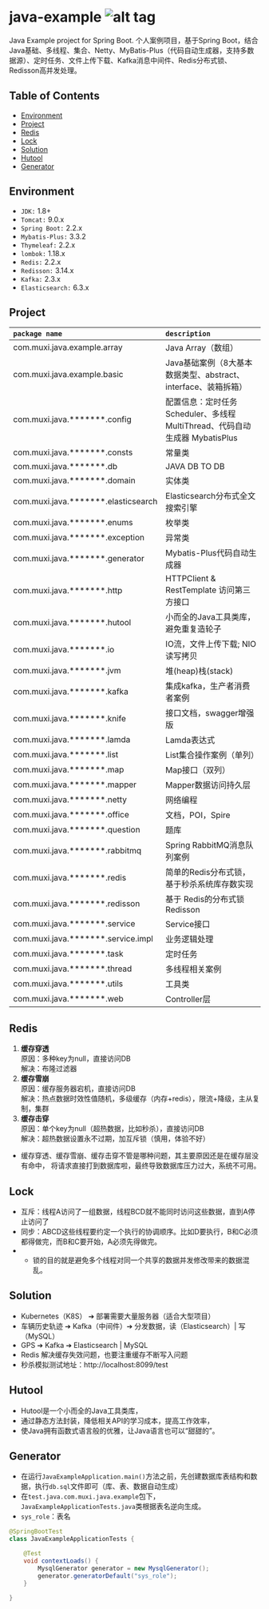 java-example ![alt tag](https://api.travis-ci.org/phishman3579/java-algorithms-implementation.svg?branch=master)
==============================

Java Example project for Spring Boot. 个人案例项目，基于Spring Boot，结合Java基础、多线程、集合、Netty、MyBatis-Plus（代码自动生成器，支持多数据源）、定时任务、文件上传下载、Kafka消息中间件、Redis分布式锁、Redisson高并发处理。

## Table of Contents
+ [Environment](https://github.com/loveisontheway/java-example#Environment)
+ [Project](https://github.com/loveisontheway/java-example#Project)
+ [Redis](https://github.com/loveisontheway/java-example#Redis)
+ [Lock](https://github.com/loveisontheway/java-example#Lock)
+ [Solution](https://github.com/loveisontheway/java-example#Solution)
+ [Hutool](https://github.com/loveisontheway/java-example#Hutool)
+ [Generator](https://github.com/loveisontheway/java-example#Generator)

## Environment
+ `JDK:` 1.8+
+ `Tomcat:` 9.0.x
+ `Spring Boot:` 2.2.x
+ `Mybatis-Plus:` 3.3.2
+ `Thymeleaf:` 2.2.x
+ `lombok:` 1.18.x
+ `Redis:` 2.2.x
+ `Redisson:` 3.14.x
+ `Kafka:` 2.3.x
+ `Elasticsearch:` 6.3.x

## Project
| `package name` | `description` |
| :------ | :------ |
| com.muxi.java.example.array | Java Array（数组） |
| com.muxi.java.example.basic | Java基础案例（8大基本数据类型、abstract、interface、装箱拆箱） |
| com.muxi.java.*******.config | 配置信息：定时任务 Scheduler、多线程 MultiThread、代码自动生成器 MybatisPlus |
| com.muxi.java.*******.consts | 常量类 |
| com.muxi.java.*******.db | JAVA DB TO DB |
| com.muxi.java.*******.domain | 实体类 |
| com.muxi.java.*******.elasticsearch | Elasticsearch分布式全文搜索引擎 |
| com.muxi.java.*******.enums | 枚举类 |
| com.muxi.java.*******.exception | 异常类 |
| com.muxi.java.*******.generator | Mybatis-Plus代码自动生成器 |
| com.muxi.java.*******.http | HTTPClient & RestTemplate 访问第三方接口 |
| com.muxi.java.*******.hutool | 小而全的Java工具类库，避免重复造轮子 |
| com.muxi.java.*******.io | IO流，文件上传下载; NIO读写拷贝 |
| com.muxi.java.*******.jvm | 堆(heap)栈(stack) |
| com.muxi.java.*******.kafka | 集成kafka，生产者消费者案例 |
| com.muxi.java.*******.knife | 接口文档，swagger增强版 |
| com.muxi.java.*******.lamda | Lamda表达式 |
| com.muxi.java.*******.list | List集合操作案例（单列） |
| com.muxi.java.*******.map | Map接口（双列） |
| com.muxi.java.*******.mapper | Mapper数据访问持久层 |
| com.muxi.java.*******.netty | 网络编程 |
| com.muxi.java.*******.office | 文档，POI，Spire |
| com.muxi.java.*******.question | 题库 |
| com.muxi.java.*******.rabbitmq | Spring RabbitMQ消息队列案例 |
| com.muxi.java.*******.redis | 简单的Redis分布式锁，基于秒杀系统库存数实现 |
| com.muxi.java.*******.redisson | 基于 Redis的分布式锁 Redisson |
| com.muxi.java.*******.service | Service接口 |
| com.muxi.java.*******.service.impl | 业务逻辑处理 |
| com.muxi.java.*******.task | 定时任务 |
| com.muxi.java.*******.thread | 多线程相关案例 |
| com.muxi.java.*******.utils | 工具类 |
| com.muxi.java.*******.web | Controller层 |

## Redis
1. **缓存穿透**
   <br>原因：多种key为null，直接访问DB
   <br>解决：布隆过滤器
2. **缓存雪崩**
   <br>原因：缓存服务器宕机，直接访问DB
   <br>解决：热点数据时效性值随机，多级缓存（内存+redis），限流+降级，主从复制，集群
3. **缓存击穿**
   <br>原因：单个key为null（超热数据，比如秒杀），直接访问DB
   <br>解决：超热数据设置永不过期，加互斥锁（慎用，体验不好）
- 缓存穿透、缓存雪崩、缓存击穿不管是哪种问题，其主要原因还是在缓存层没有命中，
将请求直接打到数据库啦，最终导致数据库压力过大，系统不可用。

## Lock
 * 互斥：线程A访问了一组数据，线程BCD就不能同时访问这些数据，直到A停止访问了
 * 同步：ABCD这些线程要约定一个执行的协调顺序。比如D要执行，B和C必须都得做完，而B和C要开始，A必须先得做完。
 * - 锁的目的就是避免多个线程对同一个共享的数据并发修改带来的数据混乱。
   
## Solution
+ Kubernetes（K8S） ➔ 部署需要大量服务器（适合大型项目）
+ 车辆历史轨迹 ➔ Kafka（中间件）➔ 分发数据，读（Elasticsearch）| 写（MySQL）
+ GPS ➔ Kafka ➔ Elasticsearch | MySQL
+ Redis 解决缓存失效问题，也要注重缓存不断写入问题
+ 秒杀模拟测试地址：http://localhost:8099/test

## Hutool
+ Hutool是一个小而全的Java工具类库，
+ 通过静态方法封装，降低相关API的学习成本，提高工作效率，
+ 使Java拥有函数式语言般的优雅，让Java语言也可以“甜甜的”。

## Generator
- 在运行`JavaExampleApplication.main()`方法之前，先创建数据库表结构和数据，执行`db.sql`文件即可（库、表、数据自动生成）
- 在`test.java.com.muxi.java.example`包下，`JavaExampleApplicationTests.java`类根据表名逆向生成。
- `sys_role`：表名
```java
@SpringBootTest
class JavaExampleApplicationTests {

	@Test
	void contextLoads() {
		MysqlGenerator generator = new MysqlGenerator();
		generator.generatorDefault("sys_role");
	}

}
```